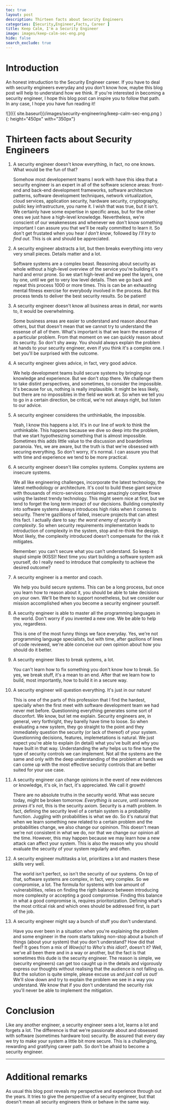 ```yaml
---
toc: true
layout: post
description: Thirteen facts about Security Engineers
categories: [Security,Engineer,Facts, Career ]
title: Keep Calm, I'm a Security Engineer 
image: images/keep-calm-sec-eng.png
hide: false
search_exclude: true
---
```


# Introduction 
An honest intruduction to the Security Engineer career. If you have to deal with security engineers everyday and you don't know how, maybe this blog post will help to understand how we think. If you're interested in becoming a security engineer, I hope this blog post can inspire you to follow that path. In any case, I hope you have fun reading it! 


![]({{ site.baseurl}}/images/security-engineering/keep-calm-sec-eng.png ){: height="450px" with="350px"}


# Thirteen facts about Security Engineers

1. A security engineer doesn't know everything, in fact, no one knows. What would be the fun of that?

    Somehow most developement teams I work with have this idea that a security engineer is an expert in all of the software science areas: front-end and back-end development frameworks, software architecture patterns, software development techniques, network virtualization, cloud services, application security, hardware security, cryptography, public key infrastructure, you name it. I wish that was true, but it isn't. We certainly have some expertise in specific areas, but for the other ones we just have a high-level knowledge. Nevertheless, we're conscient of our weakenesses and whenever we don't know something important I can assure you that we'll be really committed to learn it. So don't get frustated when you hear *I don't know*, followed by *I'll try to find out*. This is ok and should be appreciated. 


2. A security engineer abstracts a lot, but then breaks everything into very very small pieces. Details matter and a lot.

    Software systems are a complex beast. Reasoning about security as whole without a high-level overview of the service you're building it's hard and error prone. So we start high-level and we peel the layers, one by one, until we get to very low level details. Then we go back and repeat this process 1000 or more times. This is can be an exhausting mental fitness exercise for everybody involved in the process. But this process tends to deliver the best security results. So be patient!

3. A security engineer doesn't know all business areas in detail, nor wants to, it would be overwhelming. 

    Some business areas are easier to understand and reason about than others, but that doesn't mean that we cannot try to understand the essense of all of them. What's important is that we learn the essense of a particular problem. From that moment on we can quickly reason about its security. So don't shy away. You should always explain the problem at hands to your security engineer, even if you think it's a complex one. I bet you'll be surprised with the outcome.

4. A security engineer gives advice, in fact, very good advice.

    We help development teams build secure systems by bringing our knowledge and experience. But we don't stop there. We challenge them to take distint perspectives, and sometimes, to consider the impossible. It's because for us, nothing is really implausible. It might be less likely, but there are no impossibles in the field we work at. So when we tell you to go in a certain direction, be critical, we're not always right, but listen to our advice.


5. A security engineer consideres the unthinkable, the impossible. 

    Yeah, I know this happens a lot. It's in our line of work to think the unthinkable. This happens because we dive so deep into the problem, that we start hypothesizing something that is almost impossible. Sometimes this adds little value to the discussion and boarderlines paranoia. Yes, we are aware, but the truth is that we're obsessed with securing everything. So don't worry, it's normal. I can assure you that with time and experience we tend to be more practical.  

6. A security engineer doesn't like complex systems. Complex systems are insecure systems.

    We all like engineering challenges, incorporate the latest technology, the latest methodology or architecture. It's cool to build these giant service with thousands of micro-services containing amazingly complex flows using the lastest trendy technology. This might seem nice at first, but we tend to forget the long term impact of our decisions. Building complexity into software systems always introduces high risks when it comes to security. There're gazillions of failed, insecure projects that can attest this fact. I actually dare to say: *the worst enemy of security is complexity*. So when security requirements implementation leads to introduction of complexity in the system, stop and re-think the design. Most likely, the complexity introduced doesn't compensate for the risk it mitigates. 

    Remember: you can't secure what you can't understand. So keep it stupid simple (KISS)! Next time you start building a software system ask yourself, do I really need to introduce that complexity to achieve the desired outcome?

7. A security engineer is a mentor and coach. 

    We help you build secure systems. This can be a long process, but once you learn how to reason about it, you should be able to take decisions on your own. We'll be there to support nonetheless, but we consider our mission accomplished when you become a security engineer yourself. 

8. A security engineer is able to master all the programming languages in the world. Don't worry if you invented a new one. We be able to help you, regardless. 

    This is one of the most funny things we face everyday. Yes, we're not programming language specialists, but with time, after gazilions of lines of code reviewed, we're able conceive our own opinion about how you should do it better.  


9. A security engineer likes to break systems, a lot.
 
    You can't learn how to fix something you don't know how to break. So yes, we break stuff, it's a mean to an end. After that we learn how to build, most importantly, how to build it in a secure way.  

10. A security engineer will question everything. It's just in our nature!

    This is one of the parts of this profession that I find the hardest, specially when the first meet with software development team we had never met before. Questionning everything generates some sort of disconfort. We know, but let me explain. Security engineers are, in general, very forthright, they barelly have time to loose. So when evaluating a new system, they go straight to the point and they immediately question the security (or lack of thereof) of your system. Questionning decisions, features, implemetations is natural. We just expect you're able to explain (in detail) what you've built and why you have built in that way. Understanding the *why* helps us to fine tune the type of security controls we can implement. Not all the systems are the same and only with the deep understanding of the problem at hands we can come up with the most effective security controls that are better suited for your use case. 


11. A security engineer can change opinions in the event of new evidences or knowledge, it's ok, in fact, it's appreciated. We call it growth!

    There are no absolute truths in the security world. What was secure today, might be broken tomorrow. *Everything is secure, until someone proves it's not*, this is the security axiom. Security is a math problem. In fact, defining the security level of a certain system is a probability function. Juggling with probabilities is what we do. So it's natural that when we learn something new related to a certain problem and the probabilities change, we also change our opininon. This doesn't mean we're not consistent in what we do, nor that we change our opinion all the time. However, this may happen because we may learn how a new attack can affect your system. This is also the reason why you should evaluate the security of your system regularly and often.  


12. A security engineer multitasks a lot, prioritizes a lot and masters these skills very well.

    The world isn't perfect, so isn't the security of our systems. On top of that, software systems are complex, in fact, very complex. So we compromise, a lot. The formula for systems with low amount of vulnerabilities, relies on finding the rigth balance between introducing more complexity or accepting a good compromise. Finding this balance in what a good compromise is, requires prioritorization. Defining what's the most critical risk and which ones should be addressed first, is part of the job. 


13. A security engineer might say a bunch of stuff you don't understand. 

    Have you ever been in a situation when you're explaining the problem and some engineer in the room starts talking non-stop about a bunch of things (about your system) that you don't understand? How did that feel? It goes from a mix of *Wow(s)!* to *Who's this idiot?*, doesn't it? Well, we've all been there and in a way or another, but the fact is that sometimes this dude is the security engineer. The reason is simple, we (security engineers) can get too caught up in the details and vigorously express our thoughts without realising that the audience is not falling us. But the solution is quite simple, please excuse us and *just call us out!* We'll slow down and try to explain the problem we see in a way you understand. We know that if you don't understand the security risk you'll never be able to implement the mitigation.  

# Conclusion

Like any another engineer, a security engineer sees a lot, learns a lot and forgets a lot. The difference is that we're passionate about and obsessed with software (sometimes hardware too) security. 
Be assured that every day we try to make your system a little bit more secure. This is a challenging, rewarding and gratifying career path. So don't be afraid to become a security engineer.  

---- 

# Additional remarks

As usual this blog post reveals my perspective and experience through out the years. It tries to give the perspective of a security engineer, but that doesn't mean all security engineers think or behave in the same way. 




